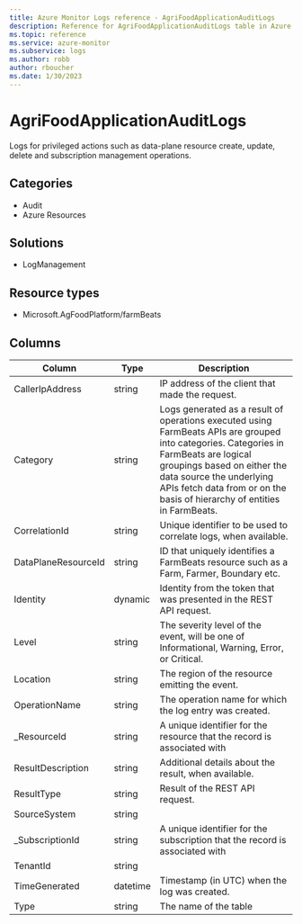 ```yaml
---
title: Azure Monitor Logs reference - AgriFoodApplicationAuditLogs
description: Reference for AgriFoodApplicationAuditLogs table in Azure Monitor Logs.
ms.topic: reference
ms.service: azure-monitor
ms.subservice: logs
ms.author: robb
author: rboucher
ms.date: 1/30/2023
---
```


# AgriFoodApplicationAuditLogs

 Logs for privileged actions such as data-plane resource create, update, delete and subscription management operations.

## Categories

- Audit
- Azure Resources
## Solutions

- LogManagement
## Resource types

- Microsoft.AgFoodPlatform/farmBeats




## Columns

| Column | Type | Description |
| --- | --- | --- |
| CallerIpAddress | string | IP address of the client that made the request. |
| Category | string | Logs generated as a result of operations executed using FarmBeats APIs are grouped into categories. Categories in FarmBeats are logical groupings based on either the data source the underlying APIs fetch data from or on the basis of hierarchy of entities in FarmBeats. |
| CorrelationId | string | Unique identifier to be used to correlate logs, when available. |
| DataPlaneResourceId | string | ID that uniquely identifies a FarmBeats resource such as a Farm, Farmer, Boundary etc. |
| Identity | dynamic | Identity from the token that was presented in the REST API request. |
| Level | string | The severity level of the event, will be one of Informational, Warning, Error, or Critical. |
| Location | string | The region of the resource emitting the event. |
| OperationName | string | The operation name for which the log entry was created. |
| _ResourceId | string | A unique identifier for the resource that the record is associated with |
| ResultDescription | string | Additional details about the result, when available. |
| ResultType | string | Result of the REST API request. |
| SourceSystem | string |  |
| _SubscriptionId | string | A unique identifier for the subscription that the record is associated with |
| TenantId | string |  |
| TimeGenerated | datetime | Timestamp (in UTC) when the log was created. |
| Type | string | The name of the table |
